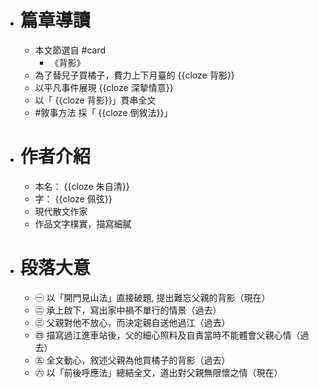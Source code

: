 - # 篇章導讀
	- 本文節選自 #card
		- 《背影》
	- 為了替兒子買橘子，費力上下月臺的 {{cloze 背影}}
	- 以平凡事件展現 {{cloze 深摯情意}}
	- 以「 {{cloze 背影}}」貫串全文
	- #敘事方法 採「 {{cloze 倒敘法}}」
- # 作者介紹
	- 本名： {{cloze 朱自清}}
	- 字： {{cloze 佩弦}}
	- 現代散文作家
	- 作品文字樸實，描寫細膩
- # 段落大意
	- ㊀ 以「開門見山法」直接破題, 提出難忘父親的背影（現在）
	- ㊁ 承上啟下，寫出家中禍不單行的情景（過去）
	- ㊂ 父親對他不放心，而決定親自送他過江（過去）
	- ㊃ 描寫過江進車站後，父的細心照料及自責當時不能體會父親心情（過去）
	- ㊄ 全文動心，敘述父親為他買橘子的背影（過去）
	- ㊅ 以「前後呼應法」總結全文，道出對父親無限懷之情（現在）